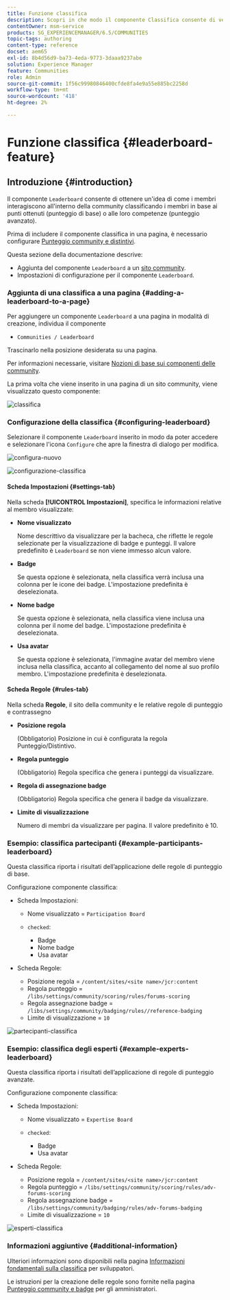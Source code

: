 ```yaml
---
title: Funzione classifica
description: Scopri in che modo il componente Classifica consente di vedere come interagiscono i membri della community classificandoli in base ai punti ottenuti e alle competenze acquisite.
contentOwner: msm-service
products: SG_EXPERIENCEMANAGER/6.5/COMMUNITIES
topic-tags: authoring
content-type: reference
docset: aem65
exl-id: 8b4d56d9-ba73-4eda-9773-3daaa9237abe
solution: Experience Manager
feature: Communities
role: Admin
source-git-commit: 1f56c99980846400cfde8fa4e9a55e885bc2258d
workflow-type: tm+mt
source-wordcount: '418'
ht-degree: 2%

---
```


# Funzione classifica {#leaderboard-feature}

## Introduzione {#introduction}

Il componente `Leaderboard` consente di ottenere un&#39;idea di come i membri interagiscono all&#39;interno della community classificando i membri in base ai punti ottenuti (punteggio di base) o alle loro competenze (punteggio avanzato).

Prima di includere il componente classifica in una pagina, è necessario configurare [Punteggio community e distintivi](/help/communities/implementing-scoring.md).

Questa sezione della documentazione descrive:

* Aggiunta del componente `Leaderboard` a un [sito community](/help/communities/overview.md#community-sites).
* Impostazioni di configurazione per il componente `Leaderboard`.

### Aggiunta di una classifica a una pagina {#adding-a-leaderboard-to-a-page}

Per aggiungere un componente `Leaderboard` a una pagina in modalità di creazione, individua il componente

* `Communities / Leaderboard`

Trascinarlo nella posizione desiderata su una pagina.

Per informazioni necessarie, visitare [Nozioni di base sui componenti delle community](/help/communities/basics.md).

La prima volta che viene inserito in una pagina di un sito community, viene visualizzato questo componente:

![classifica](assets/leaderboard.png)

### Configurazione della classifica {#configuring-leaderboard}

Selezionare il componente `Leaderboard` inserito in modo da poter accedere e selezionare l&#39;icona `Configure` che apre la finestra di dialogo per modifica.

![configura-nuovo](assets/configure-new.png)

![configurazione-classifica](assets/configure-leaderboard.png)

#### Scheda Impostazioni {#settings-tab}

Nella scheda **[!UICONTROL Impostazioni]**, specifica le informazioni relative al membro visualizzate:

* **Nome visualizzato**

  Nome descrittivo da visualizzare per la bacheca, che riflette le regole selezionate per la visualizzazione di badge e punteggi.
Il valore predefinito è `Leaderboard` se non viene immesso alcun valore.

* **Badge**

  Se questa opzione è selezionata, nella classifica verrà inclusa una colonna per le icone dei badge.
L&#39;impostazione predefinita è deselezionata.

* **Nome badge**

  Se questa opzione è selezionata, nella classifica viene inclusa una colonna per il nome del badge.
L&#39;impostazione predefinita è deselezionata.

* **Usa avatar**

  Se questa opzione è selezionata, l&#39;immagine avatar del membro viene inclusa nella classifica, accanto al collegamento del nome al suo profilo membro.
L&#39;impostazione predefinita è deselezionata.

#### Scheda Regole {#rules-tab}

Nella scheda **Regole**, il sito della community e le relative regole di punteggio e contrassegno

* **Posizione regola**

  (Obbligatorio) Posizione in cui è configurata la regola Punteggio/Distintivo.

* **Regola punteggio**

  (Obbligatorio) Regola specifica che genera i punteggi da visualizzare.

* **Regola di assegnazione badge**

  (Obbligatorio) Regola specifica che genera il badge da visualizzare.

* **Limite di visualizzazione**

  Numero di membri da visualizzare per pagina. Il valore predefinito è 10.

### Esempio: classifica partecipanti {#example-participants-leaderboard}

Questa classifica riporta i risultati dell’applicazione delle regole di punteggio di base.

Configurazione componente classifica:

* Scheda Impostazioni:

   * Nome visualizzato = `Participation Board`
   * `checked`:

      * Badge
      * Nome badge
      * Usa avatar

* Scheda Regole:

   * Posizione regola = `/content/sites/<site name>/jcr:content`
   * Regola punteggio = `/libs/settings/community/scoring/rules/forums-scoring`
   * Regola assegnazione badge = `/libs/settings/community/badging/rules//reference-badging`
   * Limite di visualizzazione = `10`

![partecipanti-classifica](assets/participants-leaderboard.png)

### Esempio: classifica degli esperti {#example-experts-leaderboard}

Questa classifica riporta i risultati dell’applicazione di regole di punteggio avanzate.

Configurazione componente classifica:

* Scheda Impostazioni:

   * Nome visualizzato = `Expertise Board`
   * `checked`:

      * Badge
      * Usa avatar

* Scheda Regole:

   * Posizione regola = `/content/sites/<site name>/jcr:content`
   * Regola punteggio = `/libs/settings/community/scoring/rules/adv-forums-scoring`
   * Regola assegnazione badge = `/libs/settings/community/badging/rules/adv-forums-badging`
   * Limite di visualizzazione = `10`

![esperti-classifica](assets/experts-leaderboard.png)

### Informazioni aggiuntive {#additional-information}

Ulteriori informazioni sono disponibili nella pagina [Informazioni fondamentali sulla classifica](/help/communities/leaderboard.md) per sviluppatori.

Le istruzioni per la creazione delle regole sono fornite nella pagina [Punteggio community e badge](/help/communities/implementing-scoring.md) per gli amministratori.
